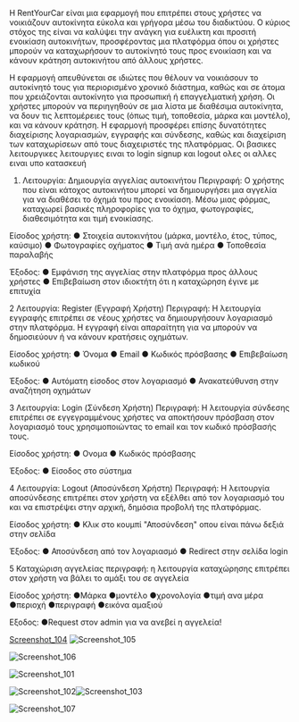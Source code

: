 Η RentYourCar είναι μια εφαρμογή που επιτρέπει στους χρήστες να νοικιάζουν αυτοκίνητα εύκολα και γρήγορα μέσω του διαδικτύου. Ο κύριος στόχος της είναι να καλύψει την ανάγκη για ευέλικτη και προσιτή ενοικίαση αυτοκινήτων, προσφέροντας μια πλατφόρμα όπου οι χρήστες μπορούν να καταχωρήσουν το αυτοκίνητό τους προς ενοικίαση και να κάνουν κράτηση αυτοκινήτου από άλλους χρήστες.

Η εφαρμογή απευθύνεται σε ιδιώτες που θέλουν να νοικιάσουν το αυτοκίνητό τους για περιορισμένο χρονικό διάστημα, καθώς και σε άτομα που χρειάζονται αυτοκίνητο για προσωπική ή επαγγελματική χρήση. Οι χρήστες μπορούν να περιηγηθούν σε μια λίστα με διαθέσιμα αυτοκίνητα, να δουν τις λεπτομέρειες τους (όπως τιμή, τοποθεσία, μάρκα και μοντέλο), και να κάνουν κράτηση. Η εφαρμογή προσφέρει επίσης δυνατότητες διαχείρισης λογαριασμών, εγγραφής και σύνδεσης, καθώς και διαχείριση των καταχωρίσεων από τους διαχειριστές της πλατφόρμας.
Οι βασικες λειτουργικες λειτουργιες ειναι το login signup και logout ολες οι αλλες ειναι υπο κατασκευή
1. Λειτουργία: Δημιουργία αγγελίας αυτοκινήτου
Περιγραφή:
Ο χρήστης που είναι κάτοχος αυτοκινήτου μπορεί να δημιουργήσει μια αγγελία για να διαθέσει το όχημά του προς ενοικίαση. Μέσω μιας φόρμας, καταχωρεί βασικές πληροφορίες για το όχημα, φωτογραφίες, διαθεσιμότητα και τιμή ενοικίασης.

Είσοδος χρήστη:
● Στοιχεία αυτοκινήτου (μάρκα, μοντέλο, έτος, τύπος, καύσιμο)
● Φωτογραφίες οχήματος
● Τιμή ανά ημέρα
● Τοποθεσία παραλαβής

Έξοδος:
● Εμφάνιση της αγγελίας στην πλατφόρμα προς άλλους χρήστες
● Επιβεβαίωση στον ιδιοκτήτη ότι η καταχώρηση έγινε με επιτυχία

2 Λειτουργία: Register (Εγγραφή Χρήστη)
Περιγραφή:
Η λειτουργία εγγραφής επιτρέπει σε νέους χρήστες να δημιουργήσουν λογαριασμό στην πλατφόρμα. Η εγγραφή είναι απαραίτητη για να μπορούν να δημοσιεύουν ή να κάνουν κρατήσεις οχημάτων.

Είσοδος χρήστη:
● Όνομα
● Email
● Κωδικός πρόσβασης
● Επιβεβαίωση κωδικού

Έξοδος:
● Αυτόματη είσοδος στον λογαριασμό
● Ανακατεύθυνση στην αναζήτηση οχημάτων

3 Λειτουργία: Login (Σύνδεση Χρήστη)
Περιγραφή:
Η λειτουργία σύνδεσης επιτρέπει σε εγγεγραμμένους χρήστες να αποκτήσουν πρόσβαση στον λογαριασμό τους χρησιμοποιώντας το email και τον κωδικό πρόσβασής τους.

Είσοδος χρήστη:
● Ονομα
● Κωδικός πρόσβασης

Έξοδος:
● Είσοδος στο σύστημα

4 Λειτουργία: Logout (Αποσύνδεση Χρήστη)
Περιγραφή:
Η λειτουργία αποσύνδεσης επιτρέπει στον χρήστη να εξέλθει από τον λογαριασμό του και να επιστρέψει στην αρχική, δημόσια προβολή της πλατφόρμας.

Είσοδος χρήστη:
● Κλικ στο κουμπί "Αποσύνδεση" οπου είναι πάνω δεξιά στην σελίδα

Έξοδος:
● Αποσύνδεση από τον λογαριασμό
● Redirect στην σελίδα login


5 Καταχώριση αγγελείας
περιγραφή:
η λειτουργία καταχώρησης επιτρέπει στον χρήστη να βάλει το αμάξι του σε αγγελεία

Είσοδος χρήστη: 
●Μάρκα
●μοντέλο
●χρονολογία
●τιμή ανα μέρα
●περιοχή
●περιγραφή
●εικόνα αμαξιού

Εξοδος:
●Request στον admin για να ανεβεί η αγγελεία!

[Screenshot_104](https://github.com/user-attachments/assets/a7b28529-65fe-4eff-8ea4-7f256e1da8ab)
![Screenshot_105](https://github.com/user-attachments/assets/2c9f1129-7a3e-4e6d-bee6-2ffdc49b5e8f)

![Screenshot_106](https://github.com/user-attachments/assets/bbdbc9c2-f21a-4695-9652-1c931524e6b7)


![Screenshot_101](https://github.com/user-attachments/assets/10f284c3-201b-4362-a03a-cd6ba8f5323f)

![Screenshot_102](https://github.com/user-attachments/assets/4192f14a-1958-46f0-8881-2759ca9be121)![Screenshot_103](https://github.com/user-attachments/assets/f272d983-f005-4423-b079-2e61273be9dd)


![Screenshot_107](https://github.com/user-attachments/assets/7453a15c-b848-48c1-9fa7-7150d1c9868f)



